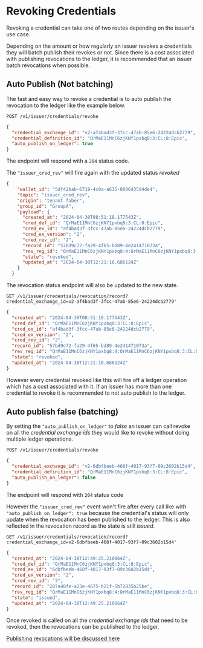 # Revoking Credentials
Revoking a credential can take one of two routes depending on the issuer's use case. 

Depending on the amount or how regularly an issuer revokes a credentials they will batch publish their revokes or not.
Since there is a cost associated with publishing revocations to the ledger, it is recommended that an issuer batch revocations when possible.
## Auto Publish (Not batching)

The fast and easy way to revoke a credential is to auto publish the revocation to the ledger like the example below.

```http
POST /v1/issuer/credentials/revoke
``` 

```json
{
  "credential_exchange_id": "v2-af4bad3f-3fcc-47ab-85e6-24224dcb2779",
  "credential_definition_id": "QrMaE11MnC6zjKNY1pxbq8:3:CL:8:Epic",
  "auto_publish_on_ledger": true
}
```
The endpoint will respond with a ```204``` status code.

The ```"issuer_cred_rev"``` will fire again with the updated status *revoked*

```json
{
    "wallet_id": "5df42bab-6719-4c8a-a615-8086435d4de4",
    "topic": "issuer_cred_rev",
    "origin": "tenant faber",
    "group_id": "GroupA",
    "payload": {
      "created_at": "2024-04-30T08:51:18.177543Z",
      "cred_def_id": "QrMaE11MnC6zjKNY1pxbq8:3:CL:8:Epic",
      "cred_ex_id": "af4bad3f-3fcc-47ab-85e6-24224dcb2779",
      "cred_ex_version": "2",
      "cred_rev_id": "2",
      "record_id": "57bd9c72-fa29-4f65-bd89-4e241471073a",
      "rev_reg_id": "QrMaE11MnC6zjKNY1pxbq8:4:QrMaE11MnC6zjKNY1pxbq8:3:CL:8:Epic:CL_ACCUM:53462552-d716-4b0b-8b5c-914a3574d2c4",
      "state": "revoked",
      "updated_at": "2024-04-30T12:21:16.686124Z"
    }
  }
```
The revocation status endpoint will also be updated to the new state.
```http
GET /v1/issuer/credentials/revocation/record?credential_exchange_id=v2-af4bad3f-3fcc-47ab-85e6-24224dcb2779'
```
```json
{
  "created_at": "2024-04-30T08:51:18.177543Z",
  "cred_def_id": "QrMaE11MnC6zjKNY1pxbq8:3:CL:8:Epic",
  "cred_ex_id": "af4bad3f-3fcc-47ab-85e6-24224dcb2779",
  "cred_ex_version": "2",
  "cred_rev_id": "2",
  "record_id": "57bd9c72-fa29-4f65-bd89-4e241471073a",
  "rev_reg_id": "QrMaE11MnC6zjKNY1pxbq8:4:QrMaE11MnC6zjKNY1pxbq8:3:CL:8:Epic:CL_ACCUM:53462552-d716-4b0b-8b5c-914a3574d2c4",
  "state": "revoked",
  "updated_at": "2024-04-30T12:21:16.686124Z"
}
```
However every credential revoked like this will fire off a ledger operation which has a cost associated with it. If an issuer has more than one credential to revoke it is recommended to not auto publish to the ledger.

## Auto publish false (batching)
By setting the ```"auto_publish_on_ledger"``` to *false* an issuer can call revoke on all the *credential exchange ids* they would like to revoke without doing multiple ledger operations.

```http
POST /v1/issuer/credentials/revoke
``` 

```json
{
  "credential_exchange_id": "v2-6dbfbeeb-468f-4017-93f7-09c3602b15d4",
  "credential_definition_id": "QrMaE11MnC6zjKNY1pxbq8:3:CL:8:Epic",
  "auto_publish_on_ledger": false
}
```
The endpoint will respond with ``204`` status code

However the ```"issuer_cred_rev"``` event won't fire after every call like with ```"auto_publish_on_ledger": true``` because the credential's status will only update when the revocation has been published to the ledger.
This is also reflected in the revocation record as the state is still *issued*.

```http
GET /v1/issuer/credentials/revocation/record?credential_exchange_id=v2-6dbfbeeb-468f-4017-93f7-09c3602b15d4'
```
```json
{
  "created_at": "2024-04-30T12:49:25.210664Z",
  "cred_def_id": "QrMaE11MnC6zjKNY1pxbq8:3:CL:8:Epic",
  "cred_ex_id": "6dbfbeeb-468f-4017-93f7-09c3602b15d4",
  "cred_ex_version": "2",
  "cred_rev_id": "3",
  "record_id": "287a40fe-a23e-4675-b21f-5b72835b25be",
  "rev_reg_id": "QrMaE11MnC6zjKNY1pxbq8:4:QrMaE11MnC6zjKNY1pxbq8:3:CL:8:Epic:CL_ACCUM:53462552-d716-4b0b-8b5c-914a3574d2c4",
  "state": "issued",
  "updated_at": "2024-04-30T12:49:25.210664Z"
}
```


Once revoked is called on all the *credential exchange ids* that need to be revoked, then the revocations can be published to the ledger.

[Publishing revocations will be discussed here](./4.%20Publish%20Revocations.md)
